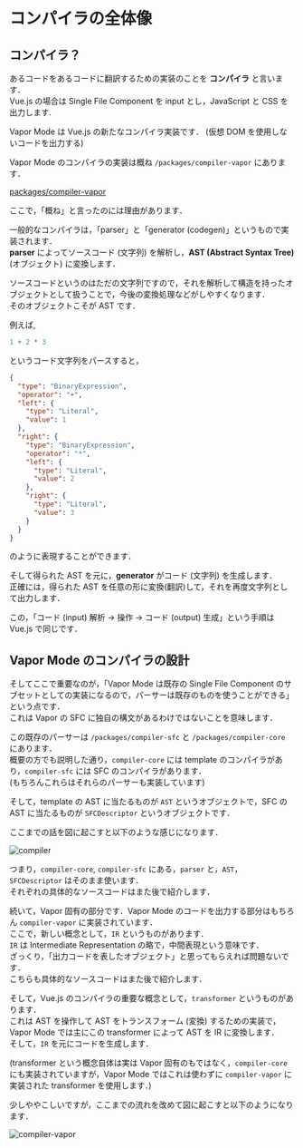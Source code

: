 # コンパイラの全体像

## コンパイラ？

あるコードをあるコードに翻訳するための実装のことを **コンパイラ** と言います．\
Vue.js の場合は Single File Component を input とし，JavaScript と CSS を出力します.

Vapor Mode は Vue.js の新たなコンパイラ実装です．
\(仮想 DOM を使用しないコードを出力する)

Vapor Mode のコンパイラの実装は概ね `/packages/compiler-vapor` にあります．

[packages/compiler-vapor](https://github.com/vuejs/core-vapor/tree/30583b9ee1c696d3cb836f0bfd969793e57e849d/packages/compiler-vapor)

ここで，「概ね」と言ったのには理由があります．

一般的なコンパイラは，「parser」と「generator (codegen)」というもので実装されます．\
**parser** によってソースコード (文字列) を解析し，**AST (Abstract Syntax Tree)** (オブジェクト) に変換します．

ソースコードというのはただの文字列ですので，それを解析して構造を持ったオブジェクトとして扱うことで，今後の変換処理などがしやすくなります．\
そのオブジェクトこそが AST です．

例えば,

```js
1 + 2 * 3
```

というコード文字列をパースすると，

```json
{
  "type": "BinaryExpression",
  "operator": "+",
  "left": {
    "type": "Literal",
    "value": 1
  },
  "right": {
    "type": "BinaryExpression",
    "operator": "*",
    "left": {
      "type": "Literal",
      "value": 2
    },
    "right": {
      "type": "Literal",
      "value": 3
    }
  }
}
```

のように表現することができます．

そして得られた AST を元に，**generator** がコード (文字列) を生成します．\
正確には，得られた AST を任意の形に変換(翻訳)して，それを再度文字列として出力します．

この，「コード (input) 解析 -> 操作 -> コード (output) 生成」という手順は Vue.js で同じです．

## Vapor Mode のコンパイラの設計

そしてここで重要なのが，「Vapor Mode は既存の Single File Component のサブセットとしての実装になるので，パーサーは既存のものを使うことができる」という点です．\
これは Vapor の SFC に独自の構文があるわけではないことを意味します．

この既存のパーサーは `/packages/compiler-sfc` と `/packages/compiler-core` にあります．\
概要の方でも説明した通り，`compiler-core` には template のコンパイラがあり，`compiler-sfc` には SFC のコンパイラがあります．\
(もちろんこれらはそれらのパーサーも実装しています)

そして，template の AST に当たるものが `AST` というオブジェクトで，SFC の AST に当たるものが `SFCDescriptor` というオブジェクトです．

ここまでの話を図に起こすと以下のような感じになります．

![compiler](/compiler-overview/compiler.drawio.png)

つまり，`compiler-core`, `compiler-sfc` にある，`parser` と，`AST`，`SFCDescriptor` はそのまま使います．\
それぞれの具体的なソースコードはまた後で紹介します．

続いて，Vapor 固有の部分です．Vapor Mode のコードを出力する部分はもちろん `compiler-vapor` に実装されています．\
ここで，新しい概念として，`IR` というものがあります．\
`IR` は Intermediate Representation の略で，中間表現という意味です．\
ざっくり，「出力コードを表したオブジェクト」と思ってもらえれば問題ないです．\
こちらも具体的なソースコードはまた後で紹介します．

そして，Vue.js のコンパイラの重要な概念として，`transformer` というものがあります．\
これは AST を操作して AST をトランスフォーム (変換) するための実装で，Vapor Mode では主にこの transformer によって AST を IR に変換します．\
そして，`IR` を元にコードを生成します．

(transformer という概念自体は実は Vapor 固有のもではなく，`compiler-core` にも実装されていますが，Vapor Mode ではこれは使わずに `compiler-vapor` に実装された transformer を使用します．)

少しややこしいですが，ここまでの流れを改めて図に起こすと以下のようになります．

![compiler-vapor](/compiler-overview/compiler-vapor.drawio.png)